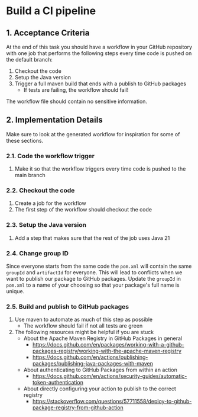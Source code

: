 # Build a CI pipeline

## 1. Acceptance Criteria

At the end of this task you should have a workflow in your GitHub repository with one job that performs the following steps every time code is pushed on the default branch:

1. Checkout the code
2. Setup the Java version
3. Trigger a full maven build that ends with a publish to GitHub packages
    * If tests are failing, the workflow should fail!

The workflow file should contain no sensitive information.

## 2. Implementation Details

Make sure to look at the generated workflow for inspiration for some of these sections.

### 2.1. Code the workflow trigger

1. Make it so that the workflow triggers every time code is pushed to the main branch

### 2.2. Checkout the code

1. Create a job for the workflow
1. The first step of the workflow should checkout the code

### 2.3. Setup the Java version

1. Add a step that makes sure that the rest of the job uses Java 21

### 2.4. Change group ID

Since everyone starts from the same code the `pom.xml` will contain the same `groupId`
and `artifactId` for everyone. This will lead to conflicts when we want to publish our package to
GitHub packages. Update the `groupId` in `pom.xml` to a name of your choosing so that your package's
full name is unique.

### 2.5. Build and publish to GitHub packages

1. Use maven to automate as much of this step as possible
    * The workflow should fail if not all tests are green
1. The following resources might be helpful if you are stuck
    * About the Apache Maven Registry in GitHub Packages in general
        * https://docs.github.com/en/packages/working-with-a-github-packages-registry/working-with-the-apache-maven-registry
        * https://docs.github.com/en/actions/publishing-packages/publishing-java-packages-with-maven
    * About authenticating to GitHub Packages from within an action
        * https://docs.github.com/en/actions/security-guides/automatic-token-authentication
    * About directly configuring your action to publish to the correct registry
        * https://stackoverflow.com/questions/57711558/deploy-to-github-package-registry-from-github-action

